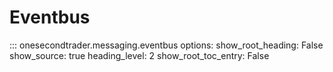 # Eventbus

::: onesecondtrader.messaging.eventbus
    options:
      show_root_heading: False
      show_source: true
      heading_level: 2
      show_root_toc_entry: False
